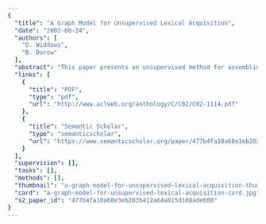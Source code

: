 ```yaml
---
{
  "title": "A Graph Model for Unsupervised Lexical Acquisition",
  "date": "2002-08-24",
  "authors": [
    "D. Widdows",
    "B. Dorow"
  ],
  "abstract": "This paper presents an unsupervised method for assembling semantic knowledge from a part-of-speech tagged corpus using graph algorithms. The graph model is built by linking pairs of words which participate in particular syntactic relationships. We focus on the symmetric relationship between pairs of nouns which occur together in lists. An incremental cluster-building algorithm using this part of the graph achieves 82% accuracy at a lexical acquisition task, evaluated against WordNet classes. The model naturally realises domain and corpus specific ambiguities as distinct components in the graph surrounding an ambiguous word.",
  "links": [
    {
      "title": "PDF",
      "type": "pdf",
      "url": "http://www.aclweb.org/anthology/C/C02/C02-1114.pdf"
    },
    {
      "title": "Semantic Scholar",
      "type": "semanticscholar",
      "url": "https://www.semanticscholar.org/paper/477b4fa10a68e3eb203b412a64a815d108ade680"
    }
  ],
  "supervision": [],
  "tasks": [],
  "methods": [],
  "thumbnail": "a-graph-model-for-unsupervised-lexical-acquisition-thumb.jpg",
  "card": "a-graph-model-for-unsupervised-lexical-acquisition-card.jpg",
  "s2_paper_id": "477b4fa10a68e3eb203b412a64a815d108ade680"
}
---
```


